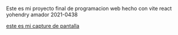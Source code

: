 Este es mi proyecto final de programacion web hecho con vite react yohendry amador 2021-0438

[este es mi capture de pantalla](pantalla.png) 